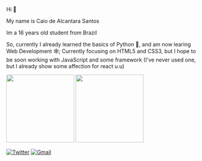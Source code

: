 Hi 👋

My name is Caio de Alcantara Santos

Im a 16 years old student from Brazil

So, currently I already learned the basics of Python 🐍, and am now learing Web Development 🕸️;
Currently focusing on HTML5 and CSS3, but I hope to be soon working with JavaScript and some framework (I've never used one, but I already show some affection for react u.u)

<img height="180em" src="https://github-readme-stats.vercel.app/api?username=caio-alcantara&show_icons=true&theme=tokyonight"/>
<img height="180em" src="https://github-readme-stats.vercel.app/api/top-langs/?username=caio-alcantara&layout=compact&theme=tokyonight"/>

[![Twitter](https://img.shields.io/badge/Twitter-1DA1F2?style=for-the-badge&logo=twitter&logoColor=white)](https://twitter.com/caiiuu3)
[![Gmail](https://img.shields.io/badge/Gmail-D14836?style=for-the-badge&logo=gmail&logoColor=white)](mailto:caioalcantarasantos3@gmail.com)
